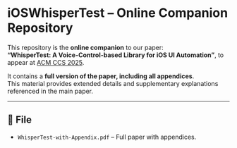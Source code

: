 # iOSWhisperTest – Online Companion Repository

This repository is the **online companion** to our paper:  
**“WhisperTest: A Voice-Control-based Library for iOS UI Automation”**, to appear at [ACM CCS 2025](https://www.sigsac.org/ccs/CCS2025/). 

It contains a **full version of the paper, including all appendices**.  
This material provides extended details and supplementary explanations referenced in the main paper.

---

## 📄 File
- `WhisperTest-with-Appendix.pdf` – Full paper with appendices.
